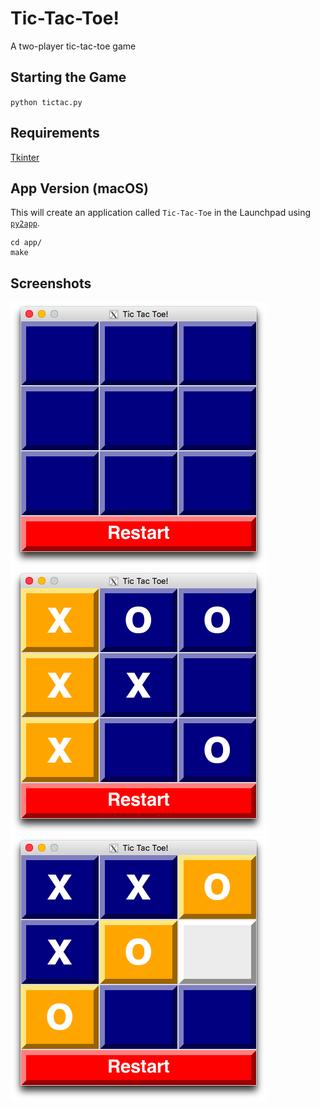 # Tic-Tac-Toe!

A two-player tic-tac-toe game

## Starting the Game

`python tictac.py`

## Requirements

[Tkinter](https://wiki.python.org/moin/TkInter)

## App Version (macOS)

This will create an application called `Tic-Tac-Toe` in the Launchpad using [`py2app`](https://py2app.readthedocs.io/en/latest/).

```
cd app/
make
```

## Screenshots

![start](screenshots/start.png)![xwin](screenshots/xwin.png)![owin](screenshots/owin.png)
